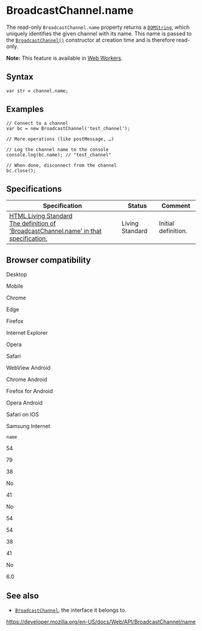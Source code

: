 # BroadcastChannel.name

The read-only `BroadcastChannel.name` property returns a [`DOMString`](../domstring), which uniquely identifies the given channel with its name. This name is passed to the [`BroadcastChannel()`](broadcastchannel) constructor at creation time and is therefore read-only.

**Note:** This feature is available in [Web Workers](../web_workers_api).

## Syntax

    var str = channel.name;

## Examples

    // Connect to a channel
    var bc = new BroadcastChannel('test_channel');

    // More operations (like postMessage, …)

    // Log the channel name to the console
    console.log(bc.name); // "test_channel"

    // When done, disconnect from the channel
    bc.close();

## Specifications

<table><thead><tr class="header"><th>Specification</th><th>Status</th><th>Comment</th></tr></thead><tbody><tr class="odd"><td><a href="https://html.spec.whatwg.org/multipage/comms.html#dom-broadcastchannel-name">HTML Living Standard<br />
<span class="small">The definition of 'BroadcastChannel.name' in that specification.</span></a></td><td><span class="spec-living">Living Standard</span></td><td>Initial definition.</td></tr></tbody></table>

## Browser compatibility

Desktop

Mobile

Chrome

Edge

Firefox

Internet Explorer

Opera

Safari

WebView Android

Chrome Android

Firefox for Android

Opera Android

Safari on IOS

Samsung Internet

`name`

54

79

38

No

41

No

54

54

38

41

No

6.0

## See also

- [`BroadcastChannel`](../broadcastchannel), the interface it belongs to.

<a href="https://developer.mozilla.org/en-US/docs/Web/API/BroadcastChannel/name" class="_attribution-link">https://developer.mozilla.org/en-US/docs/Web/API/BroadcastChannel/name</a>

